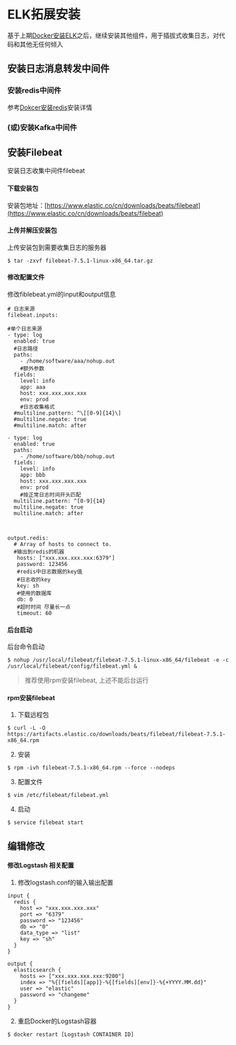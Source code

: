 # ELK拓展安装
基于上期[Docker安装ELK](https://github.com/Lokiyor/knowledge/blob/master/Middleware/ELK/Docker%E5%AE%89%E8%A3%85ELK.md)之后，继续安装其他组件，用于插拔式收集日志，对代码和其他无任何倾入

## 安装日志消息转发中间件
### 安装redis中间件
参考[Dokcer安装redis](https://github.com/Lokiyor/knowledge/blob/master/Docker/Docker%E9%95%9C%E5%83%8F%E5%AE%B9%E5%99%A8%E5%AE%89%E8%A3%85/Docker%E5%AE%89%E8%A3%85%E5%8D%95%E6%9C%BA%E7%89%88Redis.md)安装详情

### (或)安装Kafka中间件


## 安装Filebeat
安装日志收集中间件filebeat
#### 下载安装包
安装包地址：[https://www.elastic.co/cn/downloads/beats/filebeat](https://www.elastic.co/cn/downloads/beats/filebeat)

#### 上传并解压安装包
上传安装包到需要收集日志的服务器
```
$ tar -zxvf filebeat-7.5.1-linux-x86_64.tar.gz
```
#### 修改配置文件
修改fiblebeat.yml的input和output信息
```
# 日志来源
filebeat.inputs:

#单个日志来源
- type: log
  enabled: true
  #日志路径
  paths:
    - /home/software/aaa/nohup.out
    #额外参数
  fields:
    level: info
    app: aaa
    host: xxx.xxx.xxx.xxx
    env: prod
    #日志收集格式
  #multiline.pattern: ^\[[0‐9]{14}\]
  #multiline.negate: true
  #multiline.match: after

- type: log
  enabled: true
  paths:
    - /home/software/bbb/nohup.out
  fields:
    level: info
    app: bbb
    host: xxx.xxx.xxx.xxx
    env: prod
    #按正常日志时间开头匹配
  multiline.pattern: ^[0-9]{14}
  multiline.negate: true
  multiline.match: after



output.redis:
  # Array of hosts to connect to.
  #输出到redis的机器
   hosts: ["xxx.xxx.xxx.xxx:6379"]   
   password: 123456
   #redis中日志数据的key值ֵ 
   #日志收的key
   key: sh             
   #使用的数据库         
   db: 0
   #超时时间 尽量长一点
   timeout: 60
```

#### 后台启动
后台命令启动
```
$ nohup /usr/local/filebeat/filebeat-7.5.1-linux-x86_64/filebeat -e -c /usr/local/filebeat/config/filebeat.yml &
```

> 推荐使用rpm安装filebeat, 上述不能后台运行


#### rpm安装filebeat
1. 下载远程包
```
$ curl -L -O https://artifacts.elastic.co/downloads/beats/filebeat/filebeat-7.5.1-x86_64.rpm
```
2. 安装
```
$ rpm -ivh filebeat-7.5.1-x86_64.rpm --force --nodeps
```
3. 配置文件
```
$ vim /etc/filebeat/filebeat.yml
```
4. 启动
```
$ service filebeat start
```

## 编辑修改
#### 修改Logstash 相关配置
1. 修改logstash.conf的输入输出配置
```
input {
  redis {
    host => "xxx.xxx.xxx.xxx"
    port => "6379"
    password => "123456"
    db => "0"
    data_type => "list"
    key => "sh"
  }
}

output {
  elasticsearch {
    hosts => ["xxx.xxx.xxx.xxx:9200"]
    index => "%{[fields][app]}-%{[fields][env]}-%{+YYYY.MM.dd}"
    user => "elastic"
    password => "changeme"
  }
}

```
2. 重启Docker的Logstash容器
```
$ docker restart [Logstash CONTAINER ID]
```